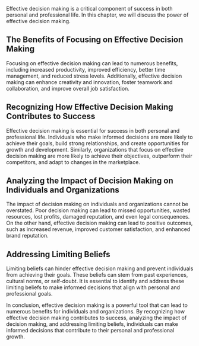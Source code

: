 
Effective decision making is a critical component of success in both personal and professional life. In this chapter, we will discuss the power of effective decision making.

The Benefits of Focusing on Effective Decision Making
-----------------------------------------------------

Focusing on effective decision making can lead to numerous benefits, including increased productivity, improved efficiency, better time management, and reduced stress levels. Additionally, effective decision making can enhance creativity and innovation, foster teamwork and collaboration, and improve overall job satisfaction.

Recognizing How Effective Decision Making Contributes to Success
----------------------------------------------------------------

Effective decision making is essential for success in both personal and professional life. Individuals who make informed decisions are more likely to achieve their goals, build strong relationships, and create opportunities for growth and development. Similarly, organizations that focus on effective decision making are more likely to achieve their objectives, outperform their competitors, and adapt to changes in the marketplace.

Analyzing the Impact of Decision Making on Individuals and Organizations
------------------------------------------------------------------------

The impact of decision making on individuals and organizations cannot be overstated. Poor decision making can lead to missed opportunities, wasted resources, lost profits, damaged reputation, and even legal consequences. On the other hand, effective decision making can lead to positive outcomes, such as increased revenue, improved customer satisfaction, and enhanced brand reputation.

Addressing Limiting Beliefs
---------------------------

Limiting beliefs can hinder effective decision making and prevent individuals from achieving their goals. These beliefs can stem from past experiences, cultural norms, or self-doubt. It is essential to identify and address these limiting beliefs to make informed decisions that align with personal and professional goals.

In conclusion, effective decision making is a powerful tool that can lead to numerous benefits for individuals and organizations. By recognizing how effective decision making contributes to success, analyzing the impact of decision making, and addressing limiting beliefs, individuals can make informed decisions that contribute to their personal and professional growth.

